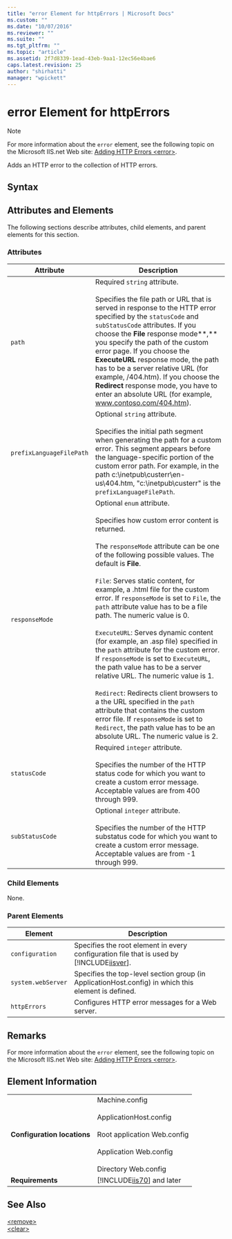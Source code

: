 ```yaml
---
title: "error Element for httpErrors | Microsoft Docs"
ms.custom: ""
ms.date: "10/07/2016"
ms.reviewer: ""
ms.suite: ""
ms.tgt_pltfrm: ""
ms.topic: "article"
ms.assetid: 2f7d8339-1ead-43eb-9aa1-12ec56e4bae6
caps.latest.revision: 25
author: "shirhatti"
manager: "wpickett"
---
```

# error Element for httpErrors
> [!NOTE]
>  For more information about the `error` element, see the following topic on the Microsoft IIS.net Web site: [Adding HTTP Errors \<error>](http://www.iis.net/ConfigReference/system.webServer/httpErrors/error).  
  
 Adds an HTTP error to the collection of HTTP errors.  
  
## Syntax  
  
## Attributes and Elements  
 The following sections describe attributes, child elements, and parent elements for this section.  
  
### Attributes  
  
|Attribute|Description|  
|---------------|-----------------|  
|`path`|Required `string` attribute.<br /><br /> Specifies the file path or URL that is served in response to the HTTP error specified by the `statusCode` and `subStatusCode` attributes. If you choose the **File** response mode**,** you specify the path of the custom error page. If you choose the **ExecuteURL** response mode, the path has to be a server relative URL (for example, /404.htm). If you choose the **Redirect** response mode, you have to enter an absolute URL (for example, www.contoso.com/404.htm).|  
|`prefixLanguageFilePath`|Optional `string` attribute.<br /><br /> Specifies the initial path segment when generating the path for a custom error. This segment appears before the language-specific portion of the custom error path. For example, in the path c:\inetpub\custerr\en-us\404.htm, "c:\inetpub\custerr" is the `prefixLanguageFilePath`.|  
|`responseMode`|Optional `enum` attribute.<br /><br /> Specifies how custom error content is returned.<br /><br /> The `responseMode` attribute can be one of the following possible values. The default is **File**.<br /><br /> `File`: Serves static content, for example, a .html file for the custom error. If `responseMode` is set to `File`, the `path` attribute value has to be a file path. The numeric value is 0.<br /><br /> `ExecuteURL`: Serves dynamic content (for example, an .asp file) specified in the `path` attribute for the custom error. If `responseMode` is set to `ExecuteURL`, the path value has to be a server relative URL. The numeric value is 1.<br /><br /> `Redirect`: Redirects client browsers to a the URL specified in the `path` attribute that contains the custom error file. If `responseMode` is set to `Redirect`, the path value has to be an absolute URL. The numeric value is 2.|  
|`statusCode`|Required `integer` attribute.<br /><br /> Specifies the number of the HTTP status code for which you want to create a custom error message. Acceptable values are from 400 through 999.|  
|`subStatusCode`|Optional `integer` attribute.<br /><br /> Specifies the number of the HTTP substatus code for which you want to create a custom error message. Acceptable values are from -1 through 999.|  
  
### Child Elements  
 None.  
  
### Parent Elements  
  
|Element|Description|  
|-------------|-----------------|  
|`configuration`|Specifies the root element in every configuration file that is used by [!INCLUDE[iisver](../../reference/admin/includes/iisver-md.md)].|  
|`system.webServer`|Specifies the top-level section group (in ApplicationHost.config) in which this element is defined.|  
|`httpErrors`|Configures HTTP error messages for a Web server.|  
  
## Remarks  
 For more information about the `error` element, see the following topic on the Microsoft IIS.net Web site: [Adding HTTP Errors \<error>](http://www.iis.net/ConfigReference/system.webServer/httpErrors/error).  
  
## Element Information  
  
|||  
|-|-|  
|**Configuration locations**|Machine.config<br /><br /> ApplicationHost.config<br /><br /> Root application Web.config<br /><br /> Application Web.config<br /><br /> Directory Web.config|  
|**Requirements**|[!INCLUDE[iis70](../../reference/admin/includes/iis70-md.md)] and later|  
  
## See Also  
 [\<remove>](../../reference/admin/remove-element-for-httperrors.md)   
 [\<clear>](../../reference/admin/clear-element-for-httperrors.md)